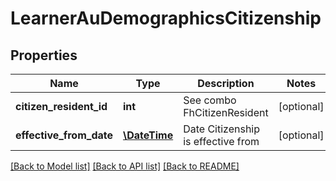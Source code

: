 # LearnerAuDemographicsCitizenship

## Properties
Name | Type | Description | Notes
------------ | ------------- | ------------- | -------------
**citizen_resident_id** | **int** | See combo FhCitizenResident | [optional] 
**effective_from_date** | [**\DateTime**](\DateTime.md) | Date Citizenship is effective from | [optional] 

[[Back to Model list]](../../README.md#documentation-for-models) [[Back to API list]](../../README.md#documentation-for-api-endpoints) [[Back to README]](../../README.md)

